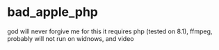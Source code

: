 # bad_apple_php
god will never forgive me for this
it requires php (tested on 8.1), ffmpeg, probably will not run on widnows, and video
